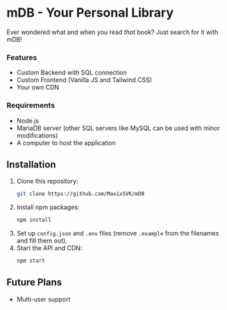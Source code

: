 # mDB - Your Personal Library

Ever wondered what and when you read *that* book? Just search for it with mDB!

### Features
- Custom Backend with SQL connection
- Custom Frontend (Vanilla JS and Tailwind CSS)
- Your own CDN

### Requirements
- Node.js
- MariaDB server (other SQL servers like MySQL can be used with minor modifications)
- A computer to host the application

## Installation
1. Clone this repository:
    ```sh
    git clone https://github.com/MaxixSVK/mDB
    ```
2. Install npm packages:
    ```sh
    npm install
    ```
3. Set up `config.json` and `.env` files (remove `.example` from the filenames and fill them out).
4. Start the API and CDN:
    ```sh
    npm start
    ```

## Future Plans
- Multi-user support